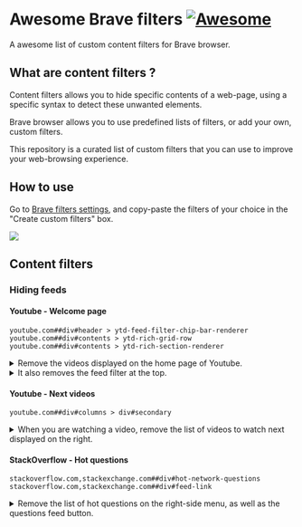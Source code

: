 # Awesome Brave filters [![Awesome](https://awesome.re/badge.svg)](https://awesome.re)

A awesome list of custom content filters for Brave browser.


## What are content filters ?

Content filters allows you to hide specific contents of a web-page, using a specific syntax to detect these unwanted elements.

Brave browser allows you to use predefined lists of filters, or add your own, custom filters.

This repository is a curated list of custom filters that you can use to improve your web-browsing experience.


## How to use

Go to [Brave filters settings](brave://settings/shields/filters), and copy-paste the filters of your choice in the "Create custom filters" box.

![](https://github.com/astariul/awesome-brave-filters/assets/43774355/dc6369a2-6dfa-4329-8611-8d34783878a2)


## Content filters

### Hiding feeds

#### Youtube - Welcome page

```
youtube.com##div#header > ytd-feed-filter-chip-bar-renderer
youtube.com##div#contents > ytd-rich-grid-row
youtube.com##div#contents > ytd-rich-section-renderer
```

<details><summary>Remove the videos displayed on the home page of Youtube.</summary>

![](https://github.com/astariul/awesome-brave-filters/assets/43774355/5a3e796e-4bdf-4dd2-95f9-9bd668315504)

</details>

<details><summary>It also removes the feed filter at the top.</summary>

![](https://github.com/astariul/awesome-brave-filters/assets/43774355/9318da1e-5dd8-41d2-a55c-540bede06537)

</details>


#### Youtube - Next videos

```
youtube.com##div#columns > div#secondary
```

<details><summary>When you are watching a video, remove the list of videos to watch next displayed on the right.</summary>

![](https://github.com/astariul/awesome-brave-filters/assets/43774355/2ad4b941-eb75-4f17-bd37-276dbd127644)

</details>


#### StackOverflow - Hot questions

```
stackoverflow.com,stackexchange.com##div#hot-network-questions
stackoverflow.com,stackexchange.com##div#feed-link
```

<details><summary>Remove the list of hot questions on the right-side menu, as well as the questions feed button.</summary>

![](https://github.com/astariul/awesome-brave-filters/assets/43774355/7cd17ce1-85e2-4b07-b927-9d47ffe93e73)

</details>
